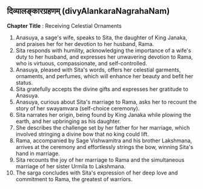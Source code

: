 ## दिव्यालङ्कारग्रहणम् (divyAlankaraNagrahaNam)

**Chapter Title** : Receiving Celestial Ornaments

1. Anasuya, a sage's wife, speaks to Sita, the daughter of King Janaka, and praises her for her devotion to her husband, Rama.
2. Sita responds with humility, acknowledging the importance of a wife's duty to her husband, and expresses her unwavering devotion to Rama, who is virtuous, compassionate, and self-controlled.
3. Anasuya, pleased with Sita's words, offers her celestial garments, ornaments, and perfumes, which will enhance her beauty and befit her status.
4. Sita gratefully accepts the divine gifts and expresses her gratitude to Anasuya.
5. Anasuya, curious about Sita's marriage to Rama, asks her to recount the story of her swayamvara (self-choice ceremony).
6. Sita narrates her origin, being found by King Janaka while plowing the earth, and her upbringing as his daughter.
7. She describes the challenge set by her father for her marriage, which involved stringing a divine bow that no king could lift.
8. Rama, accompanied by Sage Vishwamitra and his brother Lakshmana, arrives at the ceremony and effortlessly strings the bow, winning Sita's hand in marriage.
9. Sita recounts the joy of her marriage to Rama and the simultaneous marriage of her sister Urmila to Lakshmana.
10. The sarga concludes with Sita's expression of her deep love and commitment to Rama, the greatest of warriors.
